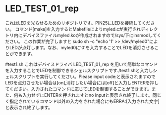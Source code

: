 # LED_TEST_01_rep
これはLEDを光らせるためのリポジトリです。PIN25にLEDを接続してください。
コマンド[make]を入力するとMakefileによりmyled.cが実行されディレクトリ内にデバイスファイルmyled.koが作成されますので/sys/下にinsmodしてください。
この作業が完了しますと
sudo sh -c "echo '1' >> /dev/myled0"によりLEDが点灯します。なお、myled0に'0'を入力することでLEDを消灯させることができます。

#test1.sh
これはデバイスドライバ LED_TEST_01_rep を用いて簡単なコマンドを入力することでLEDを制御できるシェルスクリプトです./test1.shと入力しシェルスクリプトを実行してください。Please input code:と表示されますのでLEDを点灯させたい場合は[on],消灯したい場合には[off]と入力しENTERを押してください。入力されたコマンドに応じてLEDを制御することができます。また、何も入力せずにENTERを押されますとno inputと表示され終了します。同じく指定されているコマンド以外の入力をされた場合にもERRA:[入力された文字]と表示され終了します。
